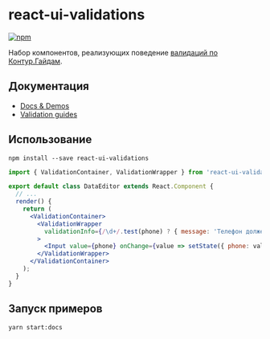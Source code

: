 # react-ui-validations

[![npm](https://img.shields.io/npm/v/react-ui-validations.svg?maxAge=300&style=flat-square)](https://www.npmjs.com/package/react-ui-validations)

Набор компонентов, реализующих поведение [валидаций по Контур.Гайдам](https://guides.kontur.ru/principles/validation/).

## Документация

- [Docs & Demos](http://tech.skbkontur.ru/react-ui-validations/)
- [Validation guides](https://guides.kontur.ru/principles/validation/)

## Использование

```shell
npm install --save react-ui-validations
```

```jsx
import { ValidationContainer, ValidationWrapper } from 'react-ui-validations';

export default class DataEditor extends React.Component {
  // ...
  render() {
    return (
      <ValidationContainer>
        <ValidationWrapper
          validationInfo={/\d+/.test(phone) ? { message: 'Телефон должен состоять только из цифр' } : null}
        >
          <Input value={phone} onChange={value => setState({ phone: value })} />
        </ValidationWrapper>
      </ValidationContainer>
    );
  }
}
```

## Запуск примеров

```shell
yarn start:docs
```
